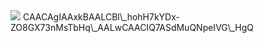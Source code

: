 <img src="https://telegra.ph/file/0f7670a677b4f6e23ff85.gif"> 
CAACAgIAAxkBAALCBl\_hohH7kYDx-ZO8GX73nMsTbHq\_AALwCAACIQ7ASdMuQNpeIVG\_HgQ
